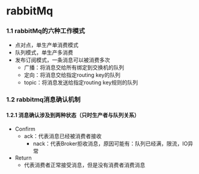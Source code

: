 # rabbitMq

### 1.1 rabbitMq的六种工作模式

+ 点对点，单生产单消费模式
+ 队列模式，单生产多消费
+ 发布订阅模式，一条消息可以被消费多次
  + 广播：将消息交给所有绑定到交换机的队列
  + 定向：将消息交给指定routing key的队列
  + topic：将消息发送给指定routing key规则的队列

### 1.2 rabbitmq消息确认机制

#### 1.2.1 消息确认涉及到两种状态（只时生产者与队列关系）

+ Confirm
  + ack：代表消息已经被消费者接收
    + nack：代表Broker拒收消息，原因可能有：队列已经满，限流，IO异常
+ Return
  + 代表消费者正常接受消息，但是没有消费者消费消息